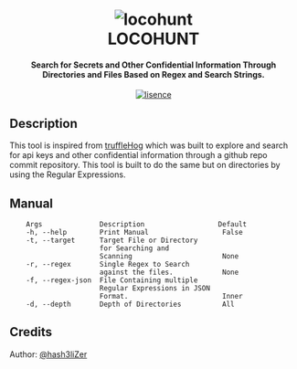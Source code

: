<h1 align="center"> 
    <img src="https://user-images.githubusercontent.com/29171692/74031469-6767bb80-49d3-11ea-9a88-9e51ee7bc8fb.png" alt="locohunt" /> <br>    
    LOCOHUNT
</h1>
<h4 align="center">Search for Secrets and Other Confidential Information Through Directories and Files Based on Regex and Search Strings. </h4>
<p align="center">
    <a href="https://www.gnu.org/licenses/gpl-3.0" target="_blank"><img src="https://img.shields.io/badge/License-GPLv3-blue.svg" alt="lisence" /></a>
</p>

## Description
This tool is inspired from <a href="https://github.com/dxa4481/truffleHog">truffleHog</a> which was built to explore and search for api keys and other confidential information through a github repo commit repository. This tool is built to do the same but on directories by using the Regular Expressions. 

## Manual
```
    Args              Description                  Default
    -h, --help        Print Manual                  False
    -t, --target      Target File or Directory
                      for Searching and 
                      Scanning                      None
    -r, --regex       Single Regex to Search
                      against the files.            None
    -f, --regex-json  File Containing multiple
                      Regular Expressions in JSON
                      Format.                       Inner
    -d, --depth       Depth of Directories          All
```

## Credits
Author: <a href="https://twitter.com/hash3liZer">@hash3liZer</a>
